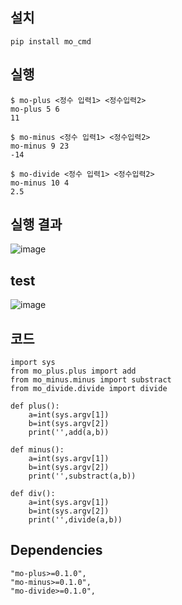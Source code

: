 ## 설치
```
pip install mo_cmd
```
## 실행
```
$ mo-plus <정수 입력1> <정수입력2>
mo-plus 5 6
11

$ mo-minus <정수 입력1> <정수입력2>
mo-minus 9 23
-14

$ mo-divide <정수 입력1> <정수입력2>
mo-minus 10 4
2.5
```

## 실행 결과
![image](https://github.com/user-attachments/assets/1f9a638c-e34e-46c6-ad1e-cb1e03c05884)


## test
![image](https://github.com/user-attachments/assets/9ff4bcbd-03d8-42be-8455-34ac4f6a6977)

## 코드
```
import sys
from mo_plus.plus import add
from mo_minus.minus import substract
from mo_divide.divide import divide

def plus():
    a=int(sys.argv[1])
    b=int(sys.argv[2])
    print('',add(a,b))

def minus():
    a=int(sys.argv[1])
    b=int(sys.argv[2])
    print('',substract(a,b))

def div():
    a=int(sys.argv[1])
    b=int(sys.argv[2])
    print('',divide(a,b))
```

## Dependencies

    "mo-plus>=0.1.0",
    "mo-minus>=0.1.0",
    "mo-divide>=0.1.0",
